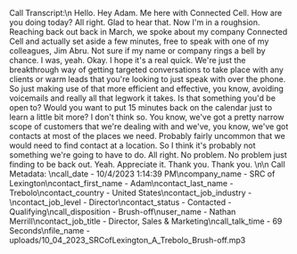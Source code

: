 Call Transcript:\n Hello. Hey Adam. Me here with Connected Cell. How are you doing today? All right. Glad to hear that. Now I'm in a roughsion. Reaching back out back in March, we spoke about my company Connected Cell and actually set aside a few minutes, free to speak with one of my colleagues, Jim Abru. Not sure if my name or company rings a bell by chance. I was, yeah. Okay. I hope it's a real quick. We're just the breakthrough way of getting targeted conversations to take place with any clients or warm leads that you're looking to just speak with over the phone. So just making use of that more efficient and effective, you know, avoiding voicemails and really all that legwork it takes. Is that something you'd be open to? Would you want to put 15 minutes back on the calendar just to learn a little bit more? I don't think so. You know, we've got a pretty narrow scope of customers that we're dealing with and we've, you know, we've got contacts at most of the places we need. Probably fairly uncommon that we would need to find contact at a location. So I think it's probably not something we're going to have to do. All right. No problem. No problem just finding to be back out. Yeah. Appreciate it. Thank you. Thank you. \n\n Call Metadata: \ncall_date - 10/4/2023 1:14:39 PM\ncompany_name - SRC of Lexington\ncontact_first_name - Adam\ncontact_last_name - Trebolo\ncontact_country - United States\ncontact_job_industry - \ncontact_job_level - Director\ncontact_status - Contacted - Qualifying\ncall_disposition - Brush-off\nuser_name - Nathan Merrill\ncontact_job_title - Director, Sales & Marketing\ncall_talk_time - 69 Seconds\nfile_name - uploads/10_04_2023_SRCofLexington_A_Trebolo_Brush-off.mp3
